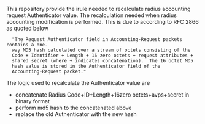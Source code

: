 This repository provide the irule needed to recalculate radius accounting request Authenticator value.
The recalculation needed when radius accounting modification is performed. This is due to according to RFC 2866 as quoted below

      "The Request Authenticator field in Accounting-Request packets contains a one-
      way MD5 hash calculated over a stream of octets consisting of the
      Code + Identifier + Length + 16 zero octets + request attributes +
      shared secret (where + indicates concatenation).  The 16 octet MD5
      hash value is stored in the Authenticator field of the
      Accounting-Request packet."

The logic used to recalculate the Authenticator value are
- concatenate Radius Code+ID+Length+16zero octets+avps+secret in binary format
- perform md5 hash to the concatenated above
- replace the old Authenticator with the new hash
